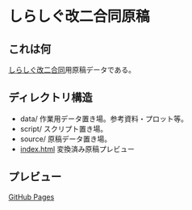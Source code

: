 # しらしぐ改二合同原稿

## これは何

[しらしぐ改二合同](https://twipla.jp/events/431099)用原稿データである。

## ディレクトリ構造

- data/ 作業用データ置き場。参考資料・プロット等。
- script/ スクリプト置き場。
- source/ 原稿データ置き場。
- [index.html](./index.html) 変換済み原稿プレビュー

## プレビュー

[GitHub Pages](https://rshirohara.github.io/kcs-shirashig-kai2/)

